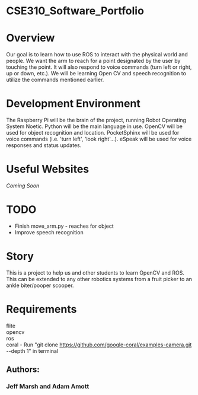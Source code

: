 # CSE310_Software_Portfolio

# Overview
Our goal is to learn how to use ROS to interact with the physical world and people. We want the arm to reach for a point designated by the user by touching the point. It will also respond to voice commands (turn left or right, up or down, etc.). We will be learning Open CV and speech recognition to utilize the commands mentioned earlier.
<!--{Important!  Do not say in this section that this is college assignment.  Talk about what you are trying to accomplish as a software engineer to further your learning.} -->

# Development Environment
The Raspberry Pi will be the brain of the project, running Robot Operating System Noetic. Python will be the main language in use. OpenCV will be used for object recognition and location. PocketSphinx will be used for voice commands (i.e. 'turn left', 'look right'...). eSpeak will be used for voice responses and status updates. 

# Useful Websites
*Coming Soon*

# TODO
* Finish move_arm.py - reaches for object
* Improve speech recognition

# Story
This is a project to help us and other students to learn OpenCV and ROS. This can be extended
to any other robotics systems from a fruit picker to an ankle biter/pooper scooper.

# Requirements
flite  
opencv  
ros  
coral - Run "git clone https://github.com/google-coral/examples-camera.git --depth 1" in terminal  

## Authors:
### Jeff Marsh and Adam Amott
